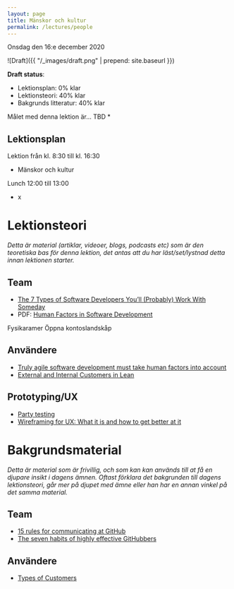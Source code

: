 ```yaml
---
layout: page
title: Mänskor och kultur
permalink: /lectures/people
---
```


Onsdag den 16:e december 2020

![Draft]({{ "/_images/draft.png" | prepend: site.baseurl }})

**Draft status**:

* Lektionsplan: 0% klar
* Lektionsteori: 40% klar
* Bakgrunds litteratur: 40% klar


Målet med denna lektion är... TBD
* 

## Lektionsplan
Lektion från kl. 8:30 till kl. 16:30

* Mänskor och kultur

Lunch 12:00 till 13:00

* x

# Lektionsteori
*Detta är material (artiklar, videoer, blogs, podcasts etc) som är den teoretiska bas för denna lektion, det antas att du har läst/set/lystnad detta innan lektionen starter.*

## Team
* [The 7 Types of Software Developers You’ll (Probably) Work With Someday](https://www.7pace.com/blog/the-7-types-of-software-developers-youll-probably-work-with-someday)
* PDF: [Human Factors in Software Development](http://publications.lib.chalmers.se/records/fulltext/126748.pdf)

Fysikaramer
Öppna kontoslandskåp

## Användere
* [Truly agile software development must take human factors into account](https://www.orianaworld.com/post/truly-agile-software-development-must-take-human-factors-into-account)
* [External and Internal Customers in Lean](https://www.velaction.com/external-and-internal-customers/)

## Prototyping/UX
* [Party testing](https://medium.com/blixtdunder/party-testing-3c26d3f0e2ec)
* [Wireframing for UX: What it is and how to get better at it](https://www.youtube.com/watch?v=8-vTd7GRk-w)

# Bakgrundsmaterial

*Detta är material som är frivillig, och som kan kan används till at få en djupare insikt i dagens ämnen. Oftast förklara det bakgrunden till dagens lektionsteori, går mer på djupet med ämne eller han har en annan vinkel på det samma material.*

## Team
* [15 rules for communicating at GitHub](https://ben.balter.com/2014/11/06/rules-of-communicating-at-github/)
* [The seven habits of highly effective GitHubbers](https://ben.balter.com/2016/09/13/seven-habits-of-highly-effective-githubbers/)

## Användere
* [Types of Customers](https://dcmlearning.ie/lean-course-content/lean-six-sigma-types-of-customers.html)
